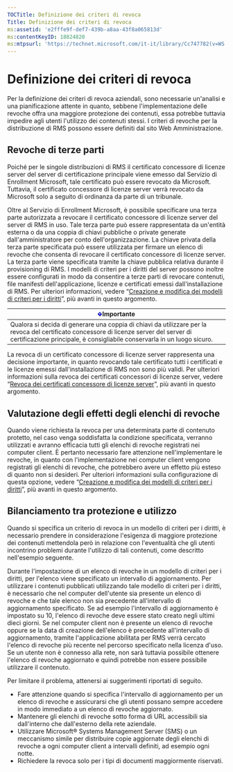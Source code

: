 ```yaml
---
TOCTitle: Definizione dei criteri di revoca
Title: Definizione dei criteri di revoca
ms:assetid: 'e2fffe9f-def7-439b-a8aa-43f8a065813d'
ms:contentKeyID: 18824820
ms:mtpsurl: 'https://technet.microsoft.com/it-it/library/Cc747782(v=WS.10)'
---
```


Definizione dei criteri di revoca
=================================

Per la definizione dei criteri di revoca aziendali, sono necessarie un'analisi e una pianificazione attente in quanto, sebbene l'implementazione delle revoche offra una maggiore protezione dei contenuti, essa potrebbe tuttavia impedire agli utenti l'utilizzo dei contenuti stessi. I criteri di revoche per la distribuzione di RMS possono essere definiti dal sito Web Amministrazione.

Revoche di terze parti
----------------------

Poiché per le singole distribuzioni di RMS il certificato concessore di licenze server del server di certificazione principale viene emesso dal Servizio di Enrollment Microsoft, tale certificato può essere revocato da Microsoft. Tuttavia, il certificato concessore di licenze server verrà revocato da Microsoft solo a seguito di ordinanza da parte di un tribunale.

Oltre al Servizio di Enrollment Microsoft, è possibile specificare una terza parte autorizzata a revocare il certificato concessore di licenze server del server di RMS in uso. Tale terza parte può essere rappresentata da un'entità esterna o da una coppia di chiavi pubbliche o private generate dall'amministratore per conto dell'organizzazione. La chiave privata della terza parte specificata può essere utilizzata per firmare un elenco di revoche che consenta di revocare il certificato concessore di licenze server. La terza parte viene specificata tramite la chiave pubblica relativa durante il provisioning di RMS. I modelli di criteri per i diritti del server possono inoltre essere configurati in modo da consentire a terze parti di revocare contenuti, file manifesti dell'applicazione, licenze e certificati emessi dall'installazione di RMS. Per ulteriori informazioni, vedere “[Creazione e modifica dei modelli di criteri per i diritti](https://technet.microsoft.com/6014176f-ef71-4d29-b3e3-da129c18563d)”, più avanti in questo argomento.

| ![](images/Cc747782.Important(WS.10).gif)Importante                                                                                                                                     |
|----------------------------------------------------------------------------------------------------------------------------------------------------------------------------------------------------------------------|
| Qualora si decida di generare una coppia di chiavi da utilizzare per la revoca del certificato concessore di licenze server del server di certificazione principale, è consigliabile conservarla in un luogo sicuro. |

La revoca di un certificato concessore di licenze server rappresenta una decisione importante, in quanto revocando tale certificato tutti i certificati e le licenze emessi dall'installazione di RMS non sono più validi. Per ulteriori informazioni sulla revoca dei certificati concessori di licenze server, vedere “[Revoca dei certificati concessore di licenze server](https://technet.microsoft.com/8020861d-d196-4431-8282-044675ef5616)”, più avanti in questo argomento.

Valutazione degli effetti degli elenchi di revoche
--------------------------------------------------

Quando viene richiesta la revoca per una determinata parte di contenuto protetto, nel caso venga soddisfatta la condizione specificata, verranno utilizzati e avranno efficacia tutti gli elenchi di revoche registrati nei computer client. È pertanto necessario fare attenzione nell'implementare le revoche, in quanto con l'implementazione nei computer client vengono registrati gli elenchi di revoche, che potrebbero avere un effetto più esteso di quanto non si desideri. Per ulteriori informazioni sulla configurazione di questa opzione, vedere “[Creazione e modifica dei modelli di criteri per i diritti](https://technet.microsoft.com/6014176f-ef71-4d29-b3e3-da129c18563d)”, più avanti in questo argomento.

Bilanciamento tra protezione e utilizzo
---------------------------------------

Quando si specifica un criterio di revoca in un modello di criteri per i diritti, è necessario prendere in considerazione l'esigenza di maggiore protezione dei contenuti mettendola però in relazione con l'eventualità che gli utenti incontrino problemi durante l'utilizzo di tali contenuti, come descritto nell'esempio seguente.

Durante l'impostazione di un elenco di revoche in un modello di criteri per i diritti, per l'elenco viene specificato un intervallo di aggiornamento. Per utilizzare i contenuti pubblicati utilizzando tale modello di criteri per i diritti, è necessario che nel computer dell'utente sia presente un elenco di revoche e che tale elenco non sia precedente all'intervallo di aggiornamento specificato. Se ad esempio l'intervallo di aggiornamento è impostato su 10, l'elenco di revoche deve essere stato creato negli ultimi dieci giorni. Se nel computer client non è presente un elenco di revoche oppure se la data di creazione dell'elenco è precedente all'intervallo di aggiornamento, tramite l'applicazione abilitata per RMS verrà cercato l'elenco di revoche più recente nel percorso specificato nella licenza d'uso. Se un utente non è connesso alla rete, non sarà tuttavia possibile ottenere l'elenco di revoche aggiornato e quindi potrebbe non essere possibile utilizzare il contenuto.

Per limitare il problema, attenersi ai suggerimenti riportati di seguito.

-   Fare attenzione quando si specifica l'intervallo di aggiornamento per un elenco di revoche e assicurarsi che gli utenti possano sempre accedere in modo immediato a un elenco di revoche aggiornato.
-   Mantenere gli elenchi di revoche sotto forma di URL accessibili sia dall'interno che dall'esterno della rete aziendale.
-   Utilizzare Microsoft® Systems Management Server (SMS) o un meccanismo simile per distribuire copie aggiornate degli elenchi di revoche a ogni computer client a intervalli definiti, ad esempio ogni notte.
-   Richiedere la revoca solo per i tipi di documenti maggiormente riservati.
